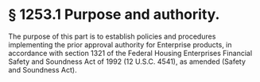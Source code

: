 # § 1253.1   Purpose and authority.

The purpose of this part is to establish policies and procedures implementing the prior approval authority for Enterprise products, in accordance with section 1321 of the Federal Housing Enterprises Financial Safety and Soundness Act of 1992 (12 U.S.C. 4541), as amended (Safety and Soundness Act).






